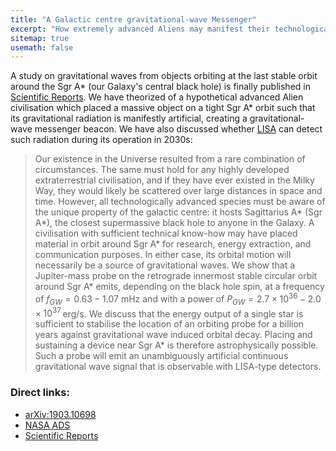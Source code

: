 ```yaml
---
title: "A Galactic centre gravitational-wave Messenger"
excerpt: "How extremely advanced Aliens may manifest their technological supremacy to the whole Galaxy"
sitemap: true
usemath: false  
---
```


A study on gravitational waves from objects orbiting at the last stable orbit around the Sgr A\* (our Galaxy's central black hole) is finally published in [Scientific Reports](https://www.nature.com/articles/s41598-020-63206-1). We have theorized of a hypothetical advanced Alien civilisation which placed a massive object on a tight Sgr A\* orbit such that its gravitational radiation is manifestly artificial, creating a gravitational-wave messenger beacon. We have also discussed whether [LISA](https://www.elisascience.org) can detect such radiation during its operation in 2030s: 

> Our existence in the Universe resulted from a rare combination of circumstances. The same must hold for any highly developed extraterrestrial civilisation, and if they have ever existed in the Milky Way, they would likely be scattered over large distances in space and time. However, all technologically advanced species must be aware of the unique property of the galactic centre: it hosts Sagittarius A\* (Sgr A\*), the closest supermassive black hole to anyone in the Galaxy. A civilisation with sufficient technical know-how may have placed material in orbit around Sgr A\* for research, energy extraction, and communication purposes. In either case, its orbital motion will necessarily be a source of gravitational waves. We show that a Jupiter-mass probe on the retrograde innermost stable circular orbit around Sgr A\* emits, depending on the black hole spin, at a frequency of $f_{GW} = 0.63-1.07$ mHz and with a power of $P_{GW} = 2.7{\times}10^{36} - 2.0{\times}10^{37}$ erg/s. We discuss that the energy output of a single star is sufficient to stabilise the location of an orbiting probe for a billion years against gravitational wave induced orbital decay. Placing and sustaining a device near Sgr A\* is therefore astrophysically possible. Such a probe will emit an unambiguously artificial continuous gravitational wave signal that is observable with LISA-type detectors.


### Direct links: 

* [arXiv:1903.10698](https://arxiv.org/abs/1903.10698) 
* [NASA ADS](https://ui.adsabs.harvard.edu/abs/2020NatSR..10.7054A/abstract) 
* [Scientific Reports](https://www.nature.com/articles/s41598-020-63206-1)

